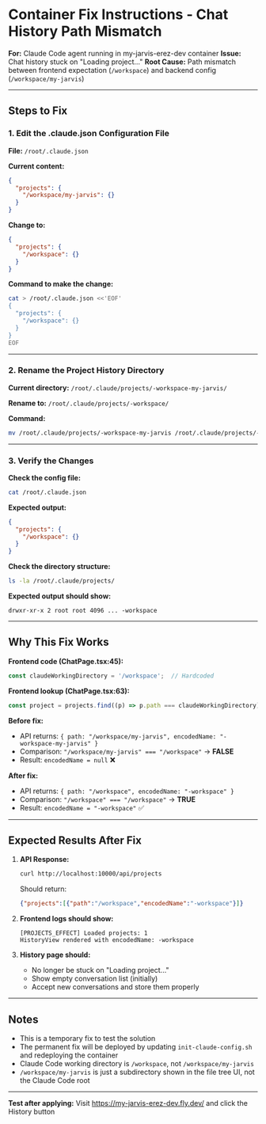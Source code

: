 # Container Fix Instructions - Chat History Path Mismatch

**For:** Claude Code agent running in my-jarvis-erez-dev container
**Issue:** Chat history stuck on "Loading project..."
**Root Cause:** Path mismatch between frontend expectation (`/workspace`) and backend config (`/workspace/my-jarvis`)

---

## Steps to Fix

### 1. Edit the .claude.json Configuration File

**File:** `/root/.claude.json`

**Current content:**
```json
{
  "projects": {
    "/workspace/my-jarvis": {}
  }
}
```

**Change to:**
```json
{
  "projects": {
    "/workspace": {}
  }
}
```

**Command to make the change:**
```bash
cat > /root/.claude.json <<'EOF'
{
  "projects": {
    "/workspace": {}
  }
}
EOF
```

---

### 2. Rename the Project History Directory

**Current directory:** `/root/.claude/projects/-workspace-my-jarvis/`

**Rename to:** `/root/.claude/projects/-workspace/`

**Command:**
```bash
mv /root/.claude/projects/-workspace-my-jarvis /root/.claude/projects/-workspace
```

---

### 3. Verify the Changes

**Check the config file:**
```bash
cat /root/.claude.json
```

**Expected output:**
```json
{
  "projects": {
    "/workspace": {}
  }
}
```

**Check the directory structure:**
```bash
ls -la /root/.claude/projects/
```

**Expected output should show:**
```
drwxr-xr-x 2 root root 4096 ... -workspace
```

---

## Why This Fix Works

**Frontend code (ChatPage.tsx:45):**
```typescript
const claudeWorkingDirectory = '/workspace';  // Hardcoded
```

**Frontend lookup (ChatPage.tsx:63):**
```typescript
const project = projects.find((p) => p.path === claudeWorkingDirectory);
```

**Before fix:**
- API returns: `{ path: "/workspace/my-jarvis", encodedName: "-workspace-my-jarvis" }`
- Comparison: `"/workspace/my-jarvis" === "/workspace"` → **FALSE**
- Result: `encodedName = null` ❌

**After fix:**
- API returns: `{ path: "/workspace", encodedName: "-workspace" }`
- Comparison: `"/workspace" === "/workspace"` → **TRUE**
- Result: `encodedName = "-workspace"` ✅

---

## Expected Results After Fix

1. **API Response:**
   ```bash
   curl http://localhost:10000/api/projects
   ```
   Should return:
   ```json
   {"projects":[{"path":"/workspace","encodedName":"-workspace"}]}
   ```

2. **Frontend logs should show:**
   ```
   [PROJECTS_EFFECT] Loaded projects: 1
   HistoryView rendered with encodedName: -workspace
   ```

3. **History page should:**
   - No longer be stuck on "Loading project..."
   - Show empty conversation list (initially)
   - Accept new conversations and store them properly

---

## Notes

- This is a temporary fix to test the solution
- The permanent fix will be deployed by updating `init-claude-config.sh` and redeploying the container
- Claude Code working directory is `/workspace`, not `/workspace/my-jarvis`
- `/workspace/my-jarvis` is just a subdirectory shown in the file tree UI, not the Claude Code root

---

**Test after applying:** Visit https://my-jarvis-erez-dev.fly.dev/ and click the History button

